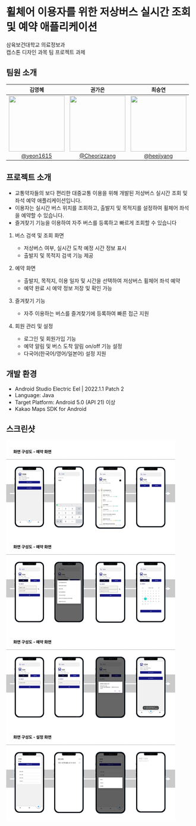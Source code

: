 # 휠체어 이용자를 위한  저상버스 실시간 조회 및 예약 애플리케이션

삼육보건대학교 의료정보과<br />
캡스톤 디자인 과목 팀 프로젝트 과제

## 팀원 소개
<div align="center">

| **김영혜** | **권가은** | **최승연** |
| :------: |  :------: | :------: |
| [<img src="https://avatars.githubusercontent.com/u/144537092?v=4" height=150 width=150> <br/> @yeon1615](https://github.com/yeongg0223) | [<img src="https://avatars.githubusercontent.com/u/144636253?v=4" height=150 width=150> <br/> @Cheorizzang](https://github.com/kwongaeun1) | [<img src="https://avatars.githubusercontent.com/u/144635882?v=4" height=150 width=150> <br/> @heejiyang](https://github.com/Tmddus65) |

</div>

## 프로젝트 소개
- 교통약자들의 보다 편리한 대중교통 이용을 위해 개발된 저상버스 실시간 조회 및 좌석 예약 애플리케이션입니다.<br />
- 이용자는 실시간 버스 위치를 조회하고, 출발지 및 목적지를 설정하여 휠체어 좌석을 예약할 수 있습니다.<br />
- 즐겨찾기 기능을 이용하여 자주 버스를 등록하고 빠르게 조회할 수 있습니다

1. 버스 검색 및 조회 화면
    - 저상버스 여부, 실시간 도착 예정 시간 정보 표시
    - 출발지 및 목적지 검색 기능 제공

2. 예약 화면
    - 출발지, 목적지, 이용 일자 및 시간을 선택하여 저상버스 휠체어 좌석 예약
    - 예약 완료 시 예약 정보 저장 및 확인 가능

3. 즐겨찾기 기능
    - 자주 이용하는 버스를 즐겨찾기에 등록하여 빠른 접근 지원

4. 회원 관리 및 설정
    - 로그인 및 회원가입 기능
    - 예약 알림 및 버스 도착 알림 on/off 기능 설정
    - 다국어(한국어/영어/일본어) 설정 지원

## 개발 환경 
- Android Studio Electric Eel | 2022.1.1 Patch 2
- Language: Java
- Target Platform: Android 5.0 (API 21) 이상
- Kakao Maps SDK for Android

## 스크린샷
<img src="https://github.com/yeongg0223/App/blob/master/img.png?raw=true">
